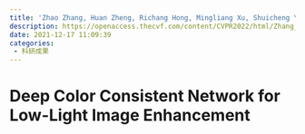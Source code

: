 ```yaml
---
title: 'Zhao Zhang, Huan Zheng, Richang Hong, Mingliang Xu, Shuicheng Yan, Meng Wang. Deep color consistent network for low-light image enhancement[C]//Proceedings of the IEEE/CVF conference on computer vision and pattern recognition. 2022: 1899-1908.'
description: https://openaccess.thecvf.com/content/CVPR2022/html/Zhang_Deep_Color_Consistent_Network_for_Low-Light_Image_Enhancement_CVPR_2022_paper.html?ref=https://githubhelp.com
date: 2021-12-17 11:09:39
categories:
 - 科研成果
---
```

# Deep Color Consistent Network for Low-Light Image Enhancement